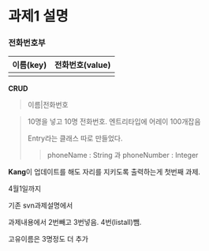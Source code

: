 # 과제1 설명

### 전화번호부

| 이름(key) | 전화번호(value) |
| --------- | --------------- |
|           |                 |

**CRUD**



> 이름|전화번호





> 10명을 넣고 10명 전화번호. 엔트리타입에 어레이 100개잡음
>
> Entry라는 클래스 따로 만들었다.
>
> > phoneName : String 과 phoneNumber : Integer

**Kang**이 업데이트를 해도 자리를 지키도록 출력하는게 첫번째 과제.



4월1일까지



기존 svn과제설명에서

과제내용에서 2번빼고 3번넣음. 4번(listall)뺌. 

고유이름은 3명정도 더 추가